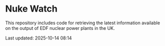 # Nuke Watch

This repository includes code for retrieving the latest information available on the output of EDF nuclear power plants in the UK.

Last updated: 2025-10-14 08:14